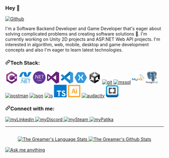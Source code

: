 ### Hey 👋

[![Github](https://img.shields.io/github/followers/TheGreamer?label=Follow&style=social)](https://github.com/TheGreamer)

I'm a Software Backend Developer and Game Developer that's eager about solving complicated problems and creating software solutions :robot:. I'm currently working on Unity 2D projects and ASP.NET Web API projects. I'm interested in algorithm, web, mobile, desktop and game development concepts and also I'm eager to learn latest technologies.

<h3 align="left" dir="auto"><a id="user-content-languages-and-tools" class="anchor" aria-hidden="true" href="#languages-and-tools"><svg class="octicon octicon-link" viewBox="0 0 16 16" version="1.1" width="16" height="16" aria-hidden="true"><path fill-rule="evenodd" d="M7.775 3.275a.75.75 0 001.06 1.06l1.25-1.25a2 2 0 112.83 2.83l-2.5 2.5a2 2 0 01-2.83 0 .75.75 0 00-1.06 1.06 3.5 3.5 0 004.95 0l2.5-2.5a3.5 3.5 0 00-4.95-4.95l-1.25 1.25zm-4.69 9.64a2 2 0 010-2.83l2.5-2.5a2 2 0 012.83 0 .75.75 0 001.06-1.06 3.5 3.5 0 00-4.95 0l-2.5 2.5a3.5 3.5 0 004.95 4.95l1.25-1.25a.75.75 0 00-1.06-1.06l-1.25 1.25a2 2 0 01-2.83 0z"></path></svg></a>Tech Stack:</h3>
<p align="left" dir="auto">
    <a target="_blank" href="https://www.w3schools.com/cs/" rel="nofollow"><img src="https://raw.githubusercontent.com/devicons/devicon/master/icons/csharp/csharp-original.svg" alt="csharp" width="40px" height="40px/" data-canonical-src="https://raw.githubusercontent.com/devicons/devicon/master/icons/csharp/csharp-original.svg" style="max-width: 100%;"></a>
    <a target="_blank" href="https://dotnet.microsoft.com/" rel="nofollow"><img src="https://raw.githubusercontent.com/devicons/devicon/1119b9f84c0290e0f0b38982099a2bd027a48bf1/icons/dot-net/dot-net-plain-wordmark.svg" alt="dotnet" width="40px" height="40px/" data-canonical-src="https://raw.githubusercontent.com/devicons/devicon/1119b9f84c0290e0f0b38982099a2bd027a48bf1/icons/dot-net/dot-net-plain-wordmark.svg" style="max-width: 100%;"></a>
    <a target="_blank" href="https://dotnet.microsoft.com/" rel="nofollow"><img src="https://raw.githubusercontent.com/devicons/devicon/1119b9f84c0290e0f0b38982099a2bd027a48bf1/icons/dotnetcore/dotnetcore-original.svg" alt="dotnetcore" width="40px" height="40px/" data-canonical-src="https://raw.githubusercontent.com/devicons/devicon/1119b9f84c0290e0f0b38982099a2bd027a48bf1/icons/dotnetcore/dotnetcore-original.svg" style="max-width: 100%;"></a>
    <a target="_blank" href="https://visualstudio.microsoft.com/" rel="nofollow"><img src="https://raw.githubusercontent.com/devicons/devicon/1119b9f84c0290e0f0b38982099a2bd027a48bf1/icons/visualstudio/visualstudio-plain.svg" alt="vs" width="40px" height="40px/" data-canonical-src="https://raw.githubusercontent.com/devicons/devicon/1119b9f84c0290e0f0b38982099a2bd027a48bf1/icons/visualstudio/visualstudio-plain.svg" style="max-width: 100%;"></a>
    <a target="_blank" href="https://code.visualstudio.com" rel="nofollow"><img src="https://raw.githubusercontent.com/devicons/devicon/1119b9f84c0290e0f0b38982099a2bd027a48bf1/icons/vscode/vscode-original.svg" alt="vscode" width="40px" height="40px/" data-canonical-src="https://raw.githubusercontent.com/devicons/devicon/1119b9f84c0290e0f0b38982099a2bd027a48bf1/icons/vscode/vscode-original.svg" style="max-width: 100%;"></a>
    <a target="_blank" href="https://dotnet.microsoft.com/en-us/apps/xamarin" rel="nofollow"><img src="https://raw.githubusercontent.com/devicons/devicon/1119b9f84c0290e0f0b38982099a2bd027a48bf1/icons/xamarin/xamarin-original.svg" alt="xamarin" width="40px" height="40px/" data-canonical-src="https://raw.githubusercontent.com/devicons/devicon/1119b9f84c0290e0f0b38982099a2bd027a48bf1/icons/xamarin/xamarin-original.svg" style="max-width: 100%;"></a>
    <a target="_blank" href="https://unity.com" rel="nofollow"><img src="https://raw.githubusercontent.com/devicons/devicon/1119b9f84c0290e0f0b38982099a2bd027a48bf1/icons/unity/unity-original.svg" alt="unity" width="40px" height="40px/" data-canonical-src="https://raw.githubusercontent.com/devicons/devicon/1119b9f84c0290e0f0b38982099a2bd027a48bf1/icons/unity/unity-original.svg" style="max-width: 100%;"></a>
    <a target="_blank" href="https://git-scm.com/" rel="nofollow"><img src="https://camo.githubusercontent.com/fbfcb9e3dc648adc93bef37c718db16c52f617ad055a26de6dc3c21865c3321d/68747470733a2f2f7777772e766563746f726c6f676f2e7a6f6e652f6c6f676f732f6769742d73636d2f6769742d73636d2d69636f6e2e737667" alt="git" width="40px" height="40px/" data-canonical-src="https://camo.githubusercontent.com/fbfcb9e3dc648adc93bef37c718db16c52f617ad055a26de6dc3c21865c3321d/68747470733a2f2f7777772e766563746f726c6f676f2e7a6f6e652f6c6f676f732f6769742d73636d2f6769742d73636d2d69636f6e2e737667" style="max-width: 100%;"></a>
    <a target="_blank" href="https://www.microsoft.com/en-us/sql-server" rel="nofollow"><img src="https://camo.githubusercontent.com/42dfd0950d93092d82d677877fe87d5bab1e2acccc1110bf0f9dd755988ccb7e/68747470733a2f2f7777772e7376677265706f2e636f6d2f73686f772f3330333232392f6d6963726f736f66742d73716c2d7365727665722d6c6f676f2e737667" alt="mssql" width="40px" height="40px/" data-canonical-src="https://camo.githubusercontent.com/42dfd0950d93092d82d677877fe87d5bab1e2acccc1110bf0f9dd755988ccb7e/68747470733a2f2f7777772e7376677265706f2e636f6d2f73686f772f3330333232392f6d6963726f736f66742d73716c2d7365727665722d6c6f676f2e737667" style="max-width: 100%;"></a>
    <a target="_blank" href="https://www.mysql.com/" rel="nofollow"><img src="https://raw.githubusercontent.com/devicons/devicon/master/icons/mysql/mysql-original-wordmark.svg" alt="mysql" width="40px" height="40px/" data-canonical-src="https://raw.githubusercontent.com/devicons/devicon/master/icons/mysql/mysql-original-wordmark.svg" style="max-width: 100%;"></a>
    <a target="_blank" href="https://www.postgresql.org" rel="nofollow"><img src="https://raw.githubusercontent.com/devicons/devicon/master/icons/postgresql/postgresql-original-wordmark.svg" alt="postgresql" width="40px" height="40px/" data-canonical-src="https://raw.githubusercontent.com/devicons/devicon/master/icons/postgresql/postgresql-original-wordmark.svg" style="max-width: 100%;"></a>
    <a target="_blank" href="https://postman.com" rel="nofollow"><img src="https://camo.githubusercontent.com/93b32389bf746009ca2370de7fe06c3b5146f4c99d99df65994f9ced0ba41685/68747470733a2f2f7777772e766563746f726c6f676f2e7a6f6e652f6c6f676f732f676574706f73746d616e2f676574706f73746d616e2d69636f6e2e737667" alt="postman" width="40px" height="40px/" data-canonical-src="https://camo.githubusercontent.com/93b32389bf746009ca2370de7fe06c3b5146f4c99d99df65994f9ced0ba41685/68747470733a2f2f7777772e766563746f726c6f676f2e7a6f6e652f6c6f676f732f676574706f73746d616e2f676574706f73746d616e2d69636f6e2e737667" style="max-width: 100%;"></a>
    <a target="_blank" href="https://www.json.org/json-en.html" rel="nofollow"><img src="https://raw.githubusercontent.com/get-icon/geticon/fc0f660daee147afb4a56c64e12bde6486b73e39/icons/json.svg" alt="json" width="40px" height="40px/" data-canonical-src="https://raw.githubusercontent.com/get-icon/geticon/fc0f660daee147afb4a56c64e12bde6486b73e39/icons/json.svg" style="max-width: 100%;"></a>
    <a target="_blank" href="https://www.javascript.com" rel="nofollow"><img src="https://raw.githubusercontent.com/get-icon/geticon/fc0f660daee147afb4a56c64e12bde6486b73e39/icons/javascript.svg" alt="js" width="40px" height="40px/" data-canonical-src="https://raw.githubusercontent.com/get-icon/geticon/fc0f660daee147afb4a56c64e12bde6486b73e39/icons/javascript.svg" style="max-width: 100%;"></a>
    <a target="_blank" href="https://www.typescriptlang.org" rel="nofollow"><img src="https://raw.githubusercontent.com/dianait/stackgen/d4e27e44ed6d13798fa1c4effe8ba125418eaac1/public/stack/v1.1/ts.svg" alt="ts" width="40px" height="40px/" data-canonical-src="https://raw.githubusercontent.com/dianait/stackgen/d4e27e44ed6d13798fa1c4effe8ba125418eaac1/public/stack/v1.1/ts.svg" style="max-width: 100%;"></a>
    <a target="_blank" href="https://www.adobe.com/products/illustrator.html" rel="nofollow"><img src="https://raw.githubusercontent.com/devicons/devicon/1119b9f84c0290e0f0b38982099a2bd027a48bf1/icons/illustrator/illustrator-line.svg" alt="illustrator" width="40px" height="40px/" data-canonical-src="https://raw.githubusercontent.com/devicons/devicon/1119b9f84c0290e0f0b38982099a2bd027a48bf1/icons/illustrator/illustrator-line.svg" style="max-width: 100%;"></a>
    <a target="_blank" href="https://www.audacityteam.org" rel="nofollow"><img src="https://upload.wikimedia.org/wikipedia/commons/f/f6/Audacity_Logo.svg" alt="audacity" width="40px" height="40px/" data-canonical-src="https://upload.wikimedia.org/wikipedia/commons/f/f6/Audacity_Logo.svg" style="max-width: 100%;"></a>
    <a target="_blank" href="https://brackets.io" rel="nofollow"><img src="https://raw.githubusercontent.com/dianait/stackgen/d4e27e44ed6d13798fa1c4effe8ba125418eaac1/public/stack/v1.1/braquets.svg" alt="brackets" width="40px" height="40px/" data-canonical-src="https://raw.githubusercontent.com/dianait/stackgen/d4e27e44ed6d13798fa1c4effe8ba125418eaac1/public/stack/v1.1/braquets.svg" style="max-width: 100%;"></a>
</p>

<h3 align="left" dir="auto"><a id="user-content-connect-with-me" class="anchor" aria-hidden="true" href="#connect-with-me"><svg class="octicon octicon-link" viewBox="0 0 16 16" version="1.1" width="16" height="16" aria-hidden="true"><path fill-rule="evenodd" d="M7.775 3.275a.75.75 0 001.06 1.06l1.25-1.25a2 2 0 112.83 2.83l-2.5 2.5a2 2 0 01-2.83 0 .75.75 0 00-1.06 1.06 3.5 3.5 0 004.95 0l2.5-2.5a3.5 3.5 0 00-4.95-4.95l-1.25 1.25zm-4.69 9.64a2 2 0 010-2.83l2.5-2.5a2 2 0 012.83 0 .75.75 0 001.06-1.06 3.5 3.5 0 00-4.95 0l-2.5 2.5a3.5 3.5 0 004.95 4.95l1.25-1.25a.75.75 0 00-1.06-1.06l-1.25 1.25a2 2 0 01-2.83 0z"></path></svg></a>Connect with me:</h3>
<p dir="auto">
<a target="_blank" href="https://www.linkedin.com/in/gokay-urenc/" rel="nofollow">
<img src="https://cdn-icons-png.flaticon.com/512/1377/1377213.png" alt="myLinkedin" width="40px" height="40px/" data-canonical-src="https://cdn-icons-png.flaticon.com/512/1377/1377213.png" style="max-width: 100%;">
</a>
<a target="_blank" href="https://discordapp.com/users/1004969284591702127" rel="nofollow">
<img src="https://cdn-icons-png.flaticon.com/512/3670/3670157.png" alt="myDiscord" width="40px" height="40px/" data-canonical-src="https://cdn-icons-png.flaticon.com/512/3670/3670157.png" style="max-width: 100%;">
</a>
<a target="_blank" href="https://steamcommunity.com/id/negantheone/" rel="nofollow">
<img src="https://cdn-icons-png.flaticon.com/512/2626/2626307.png" alt="mySteam" width="40px" height="40px/" data-canonical-src="https://cdn-icons-png.flaticon.com/512/2626/2626307.png" style="max-width: 100%;">
</a>
<a target="_blank" href="https://app.patika.dev/greamer" rel="nofollow">
<img src="https://patika-prod.s3.eu-central-1.amazonaws.com/staticFiles/patikaLogo.png" alt="myPatika" width="40px" height="40px/" data-canonical-src="https://patika-prod.s3.eu-central-1.amazonaws.com/staticFiles/patikaLogo.png" style="max-width: 100%;">
</a>
</p>

<hr /><br />
<div align="center">
    <a href="https://github.com/anuraghazra/github-readme-stats#gh-dark-mode-only">
        <img height="170" src="https://github-readme-stats-git-master-rstaa-rickstaa.vercel.app/api/top-langs/?username=TheGreamer&layout=compact&langs_count=10&role=OWNER,COLLABORATOR&theme=gotham&hide=html&card_width=450" alt="The Greamer's Language Stats" />
    </a>
    <a href="https://github.com/anuraghazra/github-readme-stats#gh-dark-mode-only">
        <img height="170" src="https://github-readme-stats-git-master-rstaa-rickstaa.vercel.app/api?username=TheGreamer&show_icons=true&count_private=true&line_height=28&include_all_commits=true&card_width=450&role=OWNER,COLLABORATOR&exclude_repo=github-readme-stats&theme=gotham" alt="The Greamer's Github Stats" />
    </a>
</div>
<br />
<div>
    <a href="https://discord.gg/ZbpxR2JbHh#gh-dark-mode-only">
        <img src="https://img.shields.io/discord/985156692977283172?style=for-the-badge&logo=discord&labelColor=000&color=FFF#gh-dark-mode-only" alt="Ask me anything">
    </a>
</div>
